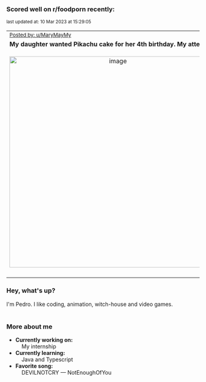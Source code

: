 ### Scored well on r/foodporn recently:

<p align="left"><sub>last updated at: 10 Mar 2023 at 15:29:05</sub></p>

|   |
| --- |
| <sub>[Posted by: u/MaryMayMy][source]</sub> |
| **My daughter wanted Pikachu cake for her 4th birthday. My attempt** | 
|<p align="center"> <img alt="image" src="https://i.redd.it/u1ji6k0klrma1.jpg" width="550" /> </p>|
|   |

### Hey, what's up?

I'm Pedro. I like coding, animation, witch-house and video games.<br><br>

### More about me
- **Currently working on:**  
&nbsp;&nbsp;&nbsp;&nbsp;My internship
- **Currently learning:**  
&nbsp;&nbsp;&nbsp;&nbsp;Java and Typescript
- **Favorite song:**  
&nbsp;&nbsp;&nbsp;&nbsp;DEVILNOTCRY — NotEnoughOfYou<br><br>

  



  
  
  
[linkedin]: https://linkedin.com/in/pedro-h-r-gomes-8a487b14a/
[gmail]: mailto:pilique11@gmail.com
[source]: https://reddit.com/r/FoodPorn/comments/11mtjr3/my_daughter_wanted_pikachu_cake_for_her_4th/
[redditAPI]: https://www.reddit.com/dev/api/